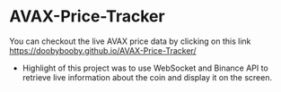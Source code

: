 # AVAX-Price-Tracker

You can checkout the live AVAX price data by clicking on this link
https://doobybooby.github.io/AVAX-Price-Tracker/

* Highlight of this project was to use WebSocket and Binance API to retrieve live information about the coin and display it on the screen.
